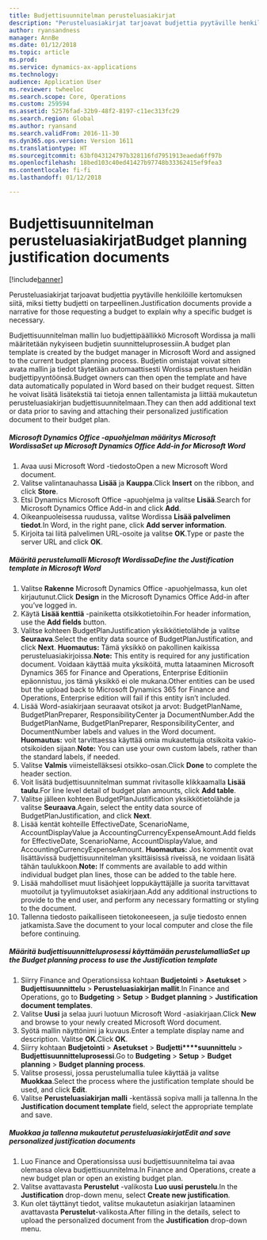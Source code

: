 ```yaml
---
title: Budjettisuunnitelman perusteluasiakirjat
description: "Perusteluasiakirjat tarjoavat budjettia pyytäville henkilöille kertomuksen siitä, miksi tietty budjetti on tarpeellinen."
author: ryansandness
manager: AnnBe
ms.date: 01/12/2018
ms.topic: article
ms.prod: 
ms.service: dynamics-ax-applications
ms.technology: 
audience: Application User
ms.reviewer: twheeloc
ms.search.scope: Core, Operations
ms.custom: 259594
ms.assetid: 52576fad-32b9-48f2-8197-c11ec313fc29
ms.search.region: Global
ms.author: ryansand
ms.search.validFrom: 2016-11-30
ms.dyn365.ops.version: Version 1611
ms.translationtype: HT
ms.sourcegitcommit: 63bf043124797b328116fd7951913eaeda6ff97b
ms.openlocfilehash: 18bed103c40ed41427b97748b33362415ef9fea3
ms.contentlocale: fi-fi
ms.lasthandoff: 01/12/2018

---
```


# <a name="budget-planning-justification-documents"></a><span data-ttu-id="26b32-103">Budjettisuunnitelman perusteluasiakirjat</span><span class="sxs-lookup"><span data-stu-id="26b32-103">Budget planning justification documents</span></span>

[!include[banner](../includes/banner.md)]


<span data-ttu-id="26b32-104">Perusteluasiakirjat tarjoavat budjettia pyytäville henkilöille kertomuksen siitä, miksi tietty budjetti on tarpeellinen.</span><span class="sxs-lookup"><span data-stu-id="26b32-104">Justification documents provide a narrative for those requesting a budget to explain why a specific budget is necessary.</span></span> 

<span data-ttu-id="26b32-105">Budjettisuunnitelman mallin luo budjettipäällikkö Microsoft Wordissa ja malli määritetään nykyiseen budjetin suunnitteluprosessiin.</span><span class="sxs-lookup"><span data-stu-id="26b32-105">A budget plan template is created by the budget manager in Microsoft Word and assigned to the current budget planning process.</span></span> <span data-ttu-id="26b32-106">Budjetin omistajat voivat sitten avata mallin ja tiedot täytetään automaattisesti Wordissa perustuen heidän budjettipyyntöönsä.</span><span class="sxs-lookup"><span data-stu-id="26b32-106">Budget owners can then open the template and have data automatically populated in Word based on their budget request.</span></span> <span data-ttu-id="26b32-107">Sitten he voivat lisätä lisätekstiä tai tietoja ennen tallentamista ja liittää mukautetun perusteluasiakirjan budjettisuunnitelmaan.</span><span class="sxs-lookup"><span data-stu-id="26b32-107">They can then add additional text or data prior to saving and attaching their personalized justification document to their budget plan.</span></span>

##### <a name="set-up-microsoft-dynamics-office-add-in-for-microsoft-word"></a><span data-ttu-id="26b32-108">Microsoft Dynamics Office -apuohjelman määritys Microsoft Wordissa</span><span class="sxs-lookup"><span data-stu-id="26b32-108">Set up Microsoft Dynamics Office Add-in for Microsoft Word</span></span>

1.  <span data-ttu-id="26b32-109">Avaa uusi Microsoft Word -tiedosto</span><span class="sxs-lookup"><span data-stu-id="26b32-109">Open a new Microsoft Word document.</span></span>
2.  <span data-ttu-id="26b32-110">Valitse valintanauhassa **Lisää** ja **Kauppa**.</span><span class="sxs-lookup"><span data-stu-id="26b32-110">Click **Insert** on the ribbon, and click **Store**.</span></span>
3.  <span data-ttu-id="26b32-111">Etsi Dynamics Microsoft Office -apuohjelma ja valitse **Lisää**.</span><span class="sxs-lookup"><span data-stu-id="26b32-111">Search for Microsoft Dynamics Office Add-in and click **Add**.</span></span>
4.  <span data-ttu-id="26b32-112">Oikeanpuoleisessa ruudussa, valitse Wordissa **Lisää palvelimen tiedot**.</span><span class="sxs-lookup"><span data-stu-id="26b32-112">In Word, in the right pane, click **Add server information**.</span></span>
5.  <span data-ttu-id="26b32-113">Kirjoita tai liitä palvelimen URL-osoite ja valitse **OK**.</span><span class="sxs-lookup"><span data-stu-id="26b32-113">Type or paste the server URL and click **OK**.</span></span>

##### <a name="define-the-justification-template-in-microsoft-word"></a><span data-ttu-id="26b32-114">Määritä perustelumalli Microsoft Wordissa</span><span class="sxs-lookup"><span data-stu-id="26b32-114">Define the Justification template in Microsoft Word</span></span>

1.  <span data-ttu-id="26b32-115">Valitse **Rakenne** Microsoft Dynamics Office -apuohjelmassa, kun olet kirjautunut.</span><span class="sxs-lookup"><span data-stu-id="26b32-115">Click **Design** in the Microsoft Dynamics Office Add-in after you’ve logged in.</span></span>
2.  <span data-ttu-id="26b32-116">Käytä **Lisää kenttiä** -painiketta otsikkotietoihin.</span><span class="sxs-lookup"><span data-stu-id="26b32-116">For header information, use the **Add fields** button.</span></span>
3.  <span data-ttu-id="26b32-117">Valitse kohteen BudgetPlanJustification yksikkötietolähde ja valitse **Seuraava**.</span><span class="sxs-lookup"><span data-stu-id="26b32-117">Select the entity data source of BudgetPlanJustification, and click **Next**.</span></span> <span data-ttu-id="26b32-118">**Huomautus:** Tämä yksikkö on pakollinen kaikissa perusteluasiakirjoissa.</span><span class="sxs-lookup"><span data-stu-id="26b32-118">**Note:** This entity is required for any justification document.</span></span> <span data-ttu-id="26b32-119">Voidaan käyttää muita yksiköitä, mutta lataaminen Microsoft Dynamics 365 for Finance and Operations, Enterprise Editioniin epäonnistuu, jos tämä yksikkö ei ole mukana.</span><span class="sxs-lookup"><span data-stu-id="26b32-119">Other entities can be used but the upload back to Microsoft Dynamics 365 for Finance and Operations, Enterprise edition will fail if this entity isn’t included.</span></span>
4.  <span data-ttu-id="26b32-120">Lisää Word-asiakirjaan seuraavat otsikot ja arvot: BudgetPlanName, BudgetPlanPreparer, ResponsibilityCenter ja DocumentNumber.</span><span class="sxs-lookup"><span data-stu-id="26b32-120">Add the BudgetPlanName, BudgetPlanPreparer, ResponsibilityCenter, and DocumentNumber labels and values in the Word document.</span></span> <span data-ttu-id="26b32-121">**Huomautus:** voit tarvittaessa käyttää omia mukautettuja otsikoita vakio-otsikoiden sijaan.</span><span class="sxs-lookup"><span data-stu-id="26b32-121">**Note:** You can use your own custom labels, rather than the standard labels, if needed.</span></span>
5.  <span data-ttu-id="26b32-122">Valitse **Valmis** viimeistelläksesi otsikko-osan.</span><span class="sxs-lookup"><span data-stu-id="26b32-122">Click **Done** to complete the header section.</span></span>
6.  <span data-ttu-id="26b32-123">Voit lisätä budjettisuunnitelman summat rivitasolle klikkaamalla **Lisää taulu**.</span><span class="sxs-lookup"><span data-stu-id="26b32-123">For line level detail of budget plan amounts, click **Add table**.</span></span>
7.  <span data-ttu-id="26b32-124">Valitse jälleen kohteen BudgetPlanJustification yksikkötietolähde ja valitse **Seuraava**.</span><span class="sxs-lookup"><span data-stu-id="26b32-124">Again, select the entity data source of BudgetPlanJustification, and click **Next**.</span></span>
8.  <span data-ttu-id="26b32-125">Lisää kentät kohteille EffectiveDate, ScenarioName, AccountDisplayValue ja AccountingCurrencyExpenseAmount.</span><span class="sxs-lookup"><span data-stu-id="26b32-125">Add fields for EffectiveDate, ScenarioName, AccountDisplayValue, and AccountingCurrencyExpenseAmount.</span></span> <span data-ttu-id="26b32-126">**Huomautus:** Jos kommentit ovat lisättävissä budjettisuunnitelman yksittäisissä riveissä, ne voidaan lisätä tähän taulukkoon.</span><span class="sxs-lookup"><span data-stu-id="26b32-126">**Note:** If comments are available to add within individual budget plan lines, those can be added to the table here.</span></span>
9.  <span data-ttu-id="26b32-127">Lisää mahdolliset muut lisäohjeet loppukäyttäjälle ja suorita tarvittavat muotoilut ja tyylimuutokset asiakirjaan.</span><span class="sxs-lookup"><span data-stu-id="26b32-127">Add any additional instructions to provide to the end user, and perform any necessary formatting or styling to the document.</span></span>
10. <span data-ttu-id="26b32-128">Tallenna tiedosto paikalliseen tietokoneeseen, ja sulje tiedosto ennen jatkamista.</span><span class="sxs-lookup"><span data-stu-id="26b32-128">Save the document to your local computer and close the file before continuing.</span></span>

##### <a name="set-up-the-budget-planning-process-to-use-the-justification-template"></a><span data-ttu-id="26b32-129">Määritä budjettisuunnitteluprosessi käyttämään perustelumallia</span><span class="sxs-lookup"><span data-stu-id="26b32-129">Set up the Budget planning process to use the Justification template</span></span>

1.  <span data-ttu-id="26b32-130">Siirry Finance and Operationsissa kohtaan **Budjetointi** &gt; **Asetukset** &gt; **Budjettisuunnittelu** &gt; **Perusteluasiakirjan mallit**.</span><span class="sxs-lookup"><span data-stu-id="26b32-130">In Finance and Operations, go to **Budgeting** &gt; **Setup** &gt; **Budget planning** &gt; **Justification document templates**.</span></span>
2.  <span data-ttu-id="26b32-131">Valitse **Uusi** ja selaa juuri luotuun Microsoft Word -asiakirjaan.</span><span class="sxs-lookup"><span data-stu-id="26b32-131">Click **New** and browse to your newly created Microsoft Word document.</span></span>
3.  <span data-ttu-id="26b32-132">Syötä mallin näyttönimi ja kuvaus.</span><span class="sxs-lookup"><span data-stu-id="26b32-132">Enter a template display name and description.</span></span> <span data-ttu-id="26b32-133">Valitse **OK**.</span><span class="sxs-lookup"><span data-stu-id="26b32-133">Click **OK**.</span></span>
4.  <span data-ttu-id="26b32-134">Siirry kohtaan **Budjetointi** &gt; **Asetukset** &gt; **Budjetti****suunnittelu** &gt; **Budjettisuunnitteluprosessi**.</span><span class="sxs-lookup"><span data-stu-id="26b32-134">Go to **Budgeting** &gt; **Setup** &gt; **Budget** **planning** &gt; **Budget planning process**.</span></span>
5.  <span data-ttu-id="26b32-135">Valitse prosessi, jossa perustelumallia tulee käyttää ja valitse **Muokkaa**.</span><span class="sxs-lookup"><span data-stu-id="26b32-135">Select the process where the justification template should be used, and click **Edit**.</span></span>
6.  <span data-ttu-id="26b32-136">Valitse **Perusteluasiakirjan malli** -kentässä sopiva malli ja tallenna.</span><span class="sxs-lookup"><span data-stu-id="26b32-136">In the **Justification document template** field, select the appropriate template and save.</span></span>

##### <a name="edit-and-save-personalized-justification-documents"></a><span data-ttu-id="26b32-137">Muokkaa ja tallenna mukautetut perusteluasiakirjat</span><span class="sxs-lookup"><span data-stu-id="26b32-137">Edit and save personalized justification documents</span></span>

1.  <span data-ttu-id="26b32-138">Luo Finance and Operationsissa uusi budjettisuunnitelma tai avaa olemassa oleva budjettisuunnitelma.</span><span class="sxs-lookup"><span data-stu-id="26b32-138">In Finance and Operations, create a new budget plan or open an existing budget plan.</span></span>
2.  <span data-ttu-id="26b32-139">Valitse avattavasta **Perustelut** -valikosta **Luo uusi perustelu**.</span><span class="sxs-lookup"><span data-stu-id="26b32-139">In the **Justification** drop-down menu, select **Create new justification**.</span></span>
3.  <span data-ttu-id="26b32-140">Kun olet täyttänyt tiedot, valitse mukautetun asiakirjan lataaminen avattavasta **Perustelut**-valikosta.</span><span class="sxs-lookup"><span data-stu-id="26b32-140">After filling in the details, select to upload the personalized document from the **Justification** drop-down menu.</span></span>





